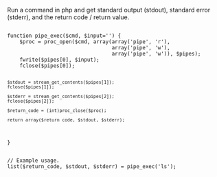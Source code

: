 <p>Run a command in php and get standard output (stdout), standard error (stderr), and the return code / return value.</p>

<code name="php">
function pipe_exec($cmd, $input='') {
    $proc = proc_open($cmd, array(array('pipe', 'r'),
                                  array('pipe', 'w'),
                                  array('pipe', 'w')), $pipes);
    fwrite($pipes[0], $input);
    fclose($pipes[0]);

    $stdout = stream_get_contents($pipes[1]);
    fclose($pipes[1]);

    $stderr = stream_get_contents($pipes[2]);
    fclose($pipes[2]);

    $return_code = (int)proc_close($proc);

    return array($return_code, $stdout, $stderr);
}
</code>

<code name="php">
// Example usage.
list($return_code, $stdout, $stderr) = pipe_exec('ls');
</code>